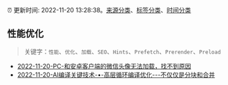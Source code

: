 :alarm_clock: 更新时间: 2022-11-20 13:28:38。[来源分类](../README.md)、[标签分类](../TAGS.md)、[时间分类](../TIMELINE.md)

## 性能优化


> 关键字：`性能`、`优化`、`加载`、`SEO`、`Hints`、`Prefetch`、`Prerender`、`Preload`



- [2022-11-20-PC-和安卓客户端的微信头像无法加载，找不到原因](https://www.v2ex.com/t/896607) 
- [2022-11-20-AI编译关键技术-•-高层循环编译优化---不仅仅是分块和合并](https://toutiao.io/k/8votr0x) 
